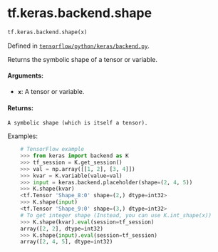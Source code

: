 <div itemscope itemtype="http://developers.google.com/ReferenceObject">
<meta itemprop="name" content="tf.keras.backend.shape" />
<meta itemprop="path" content="Stable" />
</div>

# tf.keras.backend.shape

``` python
tf.keras.backend.shape(x)
```



Defined in [`tensorflow/python/keras/backend.py`](https://www.tensorflow.org/code/tensorflow/python/keras/backend.py).

Returns the symbolic shape of a tensor or variable.

#### Arguments:

* <b>`x`</b>: A tensor or variable.


#### Returns:

    A symbolic shape (which is itself a tensor).

Examples:

```python
    # TensorFlow example
    >>> from keras import backend as K
    >>> tf_session = K.get_session()
    >>> val = np.array([[1, 2], [3, 4]])
    >>> kvar = K.variable(value=val)
    >>> input = keras.backend.placeholder(shape=(2, 4, 5))
    >>> K.shape(kvar)
    <tf.Tensor 'Shape_8:0' shape=(2,) dtype=int32>
    >>> K.shape(input)
    <tf.Tensor 'Shape_9:0' shape=(3,) dtype=int32>
    # To get integer shape (Instead, you can use K.int_shape(x))
    >>> K.shape(kvar).eval(session=tf_session)
    array([2, 2], dtype=int32)
    >>> K.shape(input).eval(session=tf_session)
    array([2, 4, 5], dtype=int32)
```